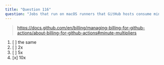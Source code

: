 ```yaml
---
title: "Question 116"
question: "Jobs that run on macOS runners that GitHub hosts consume minutes at __ rate as Linux runners consume"
---
```


> https://docs.github.com/en/billing/managing-billing-for-github-actions/about-billing-for-github-actions#minute-multipliers
1. [ ] the same
1. [ ] 2x
1. [ ] 5x
1. [x] 10x
